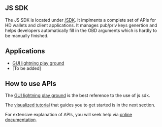 ## JS SDK

The JS SDK is located under [/SDK](https://github.com/omnilaboratory/DebuggingTool/tree/master/sdk). It implments a complete set of APIs for HD wallets and client applications. It manages pub/priv keys genertion and helps developers automatically fill in the OBD arguments which is hardly to be manually finished.  

## Applications

* [GUI lightning play ground](https://github.com/omnilaboratory/DebuggingTool/)  
* [To be added]

## How to use APIs

The [GUI lightning play ground](https://github.com/omnilaboratory/DebuggingTool/) is the best reference to the use of js sdk.  

The [visualized tutorial](https://omnilaboratory.github.io/obd/#/js-sdk-5mins) that guides you to get started is in the next section.  

For extensive explanation of APIs, you will seek help via [online documentation](https://api.omnilab.online). 
